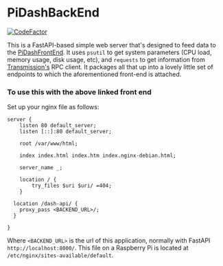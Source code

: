 # PiDashBackEnd

[![CodeFactor](https://www.codefactor.io/repository/github/gingertronmk1/pidashbackend/badge)](https://www.codefactor.io/repository/github/gingertronmk1/pidashbackend)

This is a FastAPI-based simple web server that's designed to feed data to the [PiDashFrontEnd](https://github.com/GingertronMk1/PiDashFrontEnd).
It uses `psutil` to get system parameters (CPU load, memory usage, disk usage, etc), and `requests` to get information from [Transmission's](https://transmissionbt.com/) RPC client.
It packages all that up into a lovely little set of endpoints to which the aforementioned front-end is attached.

### To use this with the above linked front end

Set up your nginx file as follows:

```
server {
	listen 80 default_server;
	listen [::]:80 default_server;

	root /var/www/html;

	index index.html index.htm index.nginx-debian.html;

	server_name _;

	location / {
		try_files $uri $uri/ =404;
	}

  location /dash-api/ {
    proxy_pass <BACKEND_URL>/;
  }

}
```
Where `<BACKEND_URL>` is the url of this application, normally with FastAPI `http://localhost:8000/`.
This file on a Raspberry Pi is located at `/etc/nginx/sites-available/default`.
